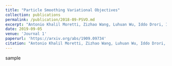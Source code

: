 ```yaml
---
title: "Particle Smoothing Variational Objectives"
collection: publications
permalink: /publication/2018-09-PSVO.md
excerpt: "Antonio Khalil Moretti, Zizhao Wang, Luhuan Wu, Iddo Drori, Itsik Peer<br/>In submission to AAAI 2020<br/>third lines"
date: 2019-09-05
venue: 'Journal 1'
paperurl: 'https://arxiv.org/abs/1909.09734'
citation: "Antonio Khalil Moretti, Zizhao Wang, Luhuan Wu, Iddo Drori, Itsik Peer."
---
```

sample